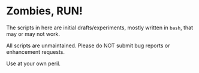 # Zombies, RUN!

The scripts in here are initial drafts/experiments, mostly written
in `bash`, that may or may not work.

All scripts are unmaintained. Please do NOT submit bug reports or
enhancement requests.

Use at your own peril.

